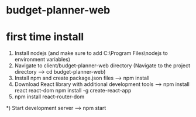 # budget-planner-web 


# first time install 
1) Install nodejs (and make sure to add C:\Program Files\nodejs to environment variables)
2) Navigate to client/budget-planner-web directory  (Navigate to the project directory -->  cd budget-planner-web)
3) Install npm and create package.json files -->   npm install
4) Download React library with additional development tools -->    npm install react react-dom     npm install -g create-react-app
5) npm install react-router-dom

*) Start development server -->  npm start


